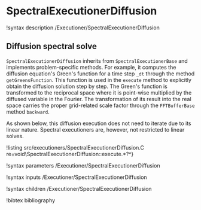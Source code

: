 # SpectralExecutionerDiffusion

!syntax description /Executioner/SpectralExecutionerDiffusion

## Diffusion spectral solve

`SpectralExecutionerDiffusion` inherits from `SpectralExecutionerBase` and implements problem-specific methods. For example, it computes the diffusion equation's Green's function for a time step `_dt` through the method `getGreensFunction`. This function is used in the `execute` method to explicitly obtain the diffusion solution step by step. The Green's function is transformed to the reciprocal space where it is point-wise multiplied by the diffused variable in the Fourier. The transformation of its result into the real space carries the proper grid-related scale factor through the `FFTBufferBase` method `backward`.

As shown below, this diffusion execution does not need to iterate due to its linear nature. Spectral executioners are, however, not restricted to linear solves.

!listing src/executioners/SpectralExecutionerDiffusion.C
         re=void\SpectralExecutionerDiffusion::execute.*?^}

!syntax parameters /Executioner/SpectralExecutionerDiffusion

!syntax inputs /Executioner/SpectralExecutionerDiffusion

!syntax children /Executioner/SpectralExecutionerDiffusion

!bibtex bibliography

